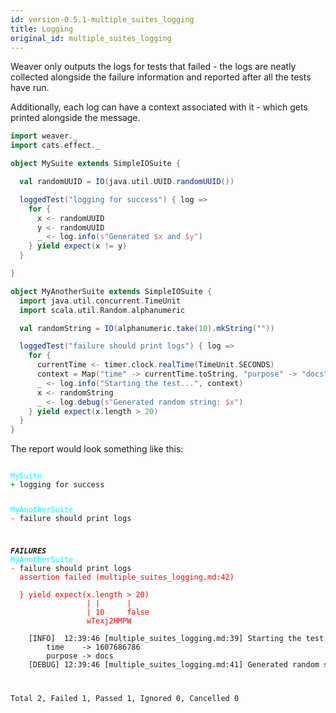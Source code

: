 ```yaml
---
id: version-0.5.1-multiple_suites_logging
title: Logging
original_id: multiple_suites_logging
---
```


Weaver only outputs the logs for tests that failed - the logs are neatly collected alongside the failure information and reported after all the tests have run.

Additionally, each log can have a context associated with it - which gets printed alongside the message.

```scala
import weaver._
import cats.effect._

object MySuite extends SimpleIOSuite {

  val randomUUID = IO(java.util.UUID.randomUUID())

  loggedTest("logging for success") { log =>
    for {
      x <- randomUUID
      y <- randomUUID
      _ <- log.info(s"Generated $x and $y")
    } yield expect(x != y)
  }

}

object MyAnotherSuite extends SimpleIOSuite {
  import java.util.concurrent.TimeUnit
  import scala.util.Random.alphanumeric

  val randomString = IO(alphanumeric.take(10).mkString(""))

  loggedTest("failure should print logs") { log =>
    for {
      currentTime <- timer.clock.realTime(TimeUnit.SECONDS)
      context = Map("time" -> currentTime.toString, "purpose" -> "docs")
      _ <- log.info("Starting the test...", context)
      x <- randomString
      _ <- log.debug(s"Generated random string: $x")
    } yield expect(x.length > 20)
  }
}
```

The report would look something like this:

<div class='terminal'><pre><code class = 'nohighlight'>
<span style='color: cyan'>MySuite</span>
<span style='color: green'>+&nbsp;</span>logging&nbsp;for&nbsp;success

<span style='color: cyan'>MyAnotherSuite</span>
<span style='color: red'>-&nbsp;</span>failure&nbsp;should&nbsp;print&nbsp;logs

<span style='color: red'>*************</span>FAILURES<span style='color: red'>*************</span>
<span style='color: cyan'>MyAnotherSuite</span>
<span style='color: red'>-&nbsp;</span>failure&nbsp;should&nbsp;print&nbsp;logs<br /><span style='color: red'>&nbsp;&nbsp;assertion&nbsp;failed&nbsp;(multiple_suites_logging.md:42)<br /><br />&nbsp;&nbsp;}&nbsp;yield&nbsp;expect(x.length&nbsp;>&nbsp;20)<br />&nbsp;&nbsp;&nbsp;&nbsp;&nbsp;&nbsp;&nbsp;&nbsp;&nbsp;&nbsp;&nbsp;&nbsp;&nbsp;&nbsp;&nbsp;&nbsp;&nbsp;|&nbsp;|&nbsp;&nbsp;&nbsp;&nbsp;&nbsp;&nbsp;|<br />&nbsp;&nbsp;&nbsp;&nbsp;&nbsp;&nbsp;&nbsp;&nbsp;&nbsp;&nbsp;&nbsp;&nbsp;&nbsp;&nbsp;&nbsp;&nbsp;&nbsp;|&nbsp;10&nbsp;&nbsp;&nbsp;&nbsp;&nbsp;false<br />&nbsp;&nbsp;&nbsp;&nbsp;&nbsp;&nbsp;&nbsp;&nbsp;&nbsp;&nbsp;&nbsp;&nbsp;&nbsp;&nbsp;&nbsp;&nbsp;&nbsp;wTexj2HMPW</span><br /><br />&nbsp;&nbsp;&nbsp;&nbsp;[INFO]&nbsp;&nbsp;12:39:46&nbsp;[multiple_suites_logging.md:39]&nbsp;Starting&nbsp;the&nbsp;test...<br />&nbsp;&nbsp;&nbsp;&nbsp;&nbsp;&nbsp;&nbsp;&nbsp;time&nbsp;&nbsp;&nbsp;&nbsp;->&nbsp;1607686786<br />&nbsp;&nbsp;&nbsp;&nbsp;&nbsp;&nbsp;&nbsp;&nbsp;purpose&nbsp;->&nbsp;docs<br />&nbsp;&nbsp;&nbsp;&nbsp;[DEBUG]&nbsp;12:39:46&nbsp;[multiple_suites_logging.md:41]&nbsp;Generated&nbsp;random&nbsp;string:&nbsp;wTexj2HMPW

Total&nbsp;2,&nbsp;Failed&nbsp;1,&nbsp;Passed&nbsp;1,&nbsp;Ignored&nbsp;0,&nbsp;Cancelled&nbsp;0
</code></pre></div>
